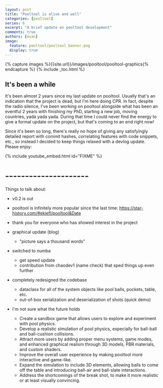 ```yaml
---
layout: post
title: "Pooltool is alive and well"
categories: [pooltool]
series: 6
excerpt: "A brief update on pooltool development"
comments: true
authors: [evan]
image:
  feature: pooltool/pooltool_banner.png
  display: true
---
```


{% capture images %}{{site.url}}/images/pooltool/pooltool-graphics{% endcapture %}
{% include _toc.html %}

## It's been a while

It's been almost 2 years since my last update on pooltool. Usually that's an indication that the project is dead, but I'm here doing CPR. In fact, despite the radio silence, I've been working on pooltool alongside what has been an eventful 2 years with finishing my PhD, starting a new job, moving countries, yada yada yada. During that time I could never find the energy to give a formal update on the project, but that's coming to an end right now!

Since it's been so long, there's really no hope of giving any satisfyingly detailed report with commit hashes, correlating features with code snippets, etc., so instead I decided to keep things relaxed with a devlog update. Please enjoy:

{% include youtube_embed.html id="FIXME" %}

# ---------------------

Things to talk about:

- v0.2 is out

- pooltool is infinitely more popular since the last time: https://star-history.com/#ekiefl/pooltool&Date

- thank you for everyone who has showed interest in the project

- graphical update (blog)
    - "picture says a thousand words"

- switched to numba
    - get speed update
    - contribution from chaodev1 (name check) that sped things up even further

- completely redesigned the codebase
    - dataclass for all of the system objects like pool balls, pockets, table, etc.
    - out-of-box serialization and deserialization of shots (quick demo)

- I'm not sure what the future holds
    - Create a sandbox game that allows users to explore and experiment with pool physics.
    - Develop a realistic simulation of pool physics, especially for ball-ball and ball-cushion collisions.
    - Attract more users by adding proper menu systems, game modes, and enhanced graphical realism through 3D models, PBR materials, and custom shaders.
    - Improve the overall user experience by making pooltool more interactive and game-like.
    - Expand the simulation to include 3D elements, allowing balls to come off the table and introducing ball-air and ball-slate interactions.
    - Address the shortcomings of the break shot, to make it more realistic or at least visually convincing.
